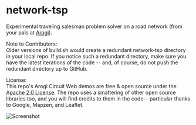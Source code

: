 # network-tsp
Experimental traveling salesman problem solver on a road network (from your pals at [Arogi](http://arogi.com)).

Note to Contributors:  
Older versions of build.sh would create a redundant network-tsp directory in your local repo. If you notice such a redundant directory, make sure you have the latest iterations of the code -- and, of course, do not push the redundant directory up to GitHub.  

License:  
This repo's Arogi Circuit Web demos are free & open source under the [Apache 2.0 License](LICENSE.md). The repo uses a smattering of other open source libraries too, and you will find credits to them in the code-- particular thanks to Google, Mapzen, and Leaflet.

![Screenshot](https://raw.githubusercontent.com/arogi/network-tsp/development/tspscreen.png)
